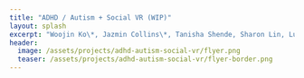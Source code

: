 ```yaml
---
title: "ADHD / Autism + Social VR (WIP)"
layout: splash
excerpt: "Woojin Ko\*, Jazmin Collins\*, Tanisha Shende, Sharon Lin, Lucy Jiang, Andrea Stevenson Won, Shiri Azenkot"
header:
  image: /assets/projects/adhd-autism-social-vr/flyer.png
  teaser: /assets/projects/adhd-autism-social-vr/flyer-border.png
---
```




